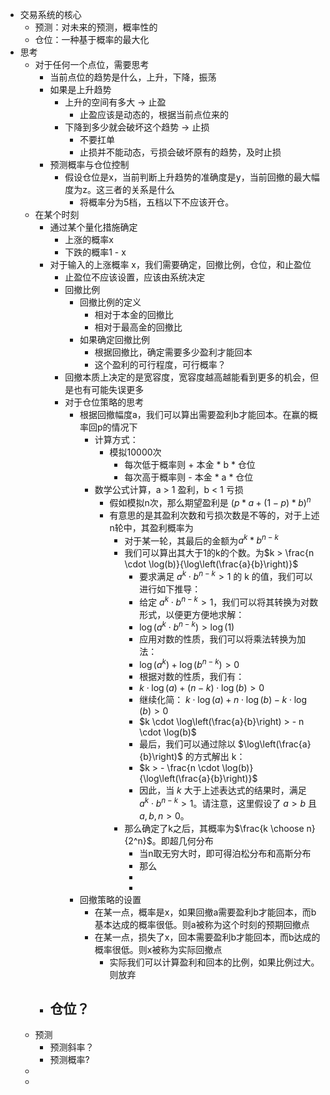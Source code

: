 - 交易系统的核心
	- 预测：对未来的预测，概率性的
	- 仓位：一种基于概率的最大化
- 思考
	- 对于任何一个点位，需要思考
		- 当前点位的趋势是什么，上升，下降，振荡
		- 如果是上升趋势
			- 上升的空间有多大 -> 止盈
				- 止盈应该是动态的，根据当前点位来的
			- 下降到多少就会破坏这个趋势 -> 止损
				- 不要扛单
				- 止损并不能动态，亏损会破坏原有的趋势，及时止损
		- 预测概率与仓位控制
			- 假设仓位是x，当前判断上升趋势的准确度是y，当前回撤的最大幅度为z。这三者的关系是什么
				- 将概率分为5档，五档以下不应该开仓。
	- 在某个时刻
		- 通过某个量化措施确定
			- 上涨的概率x
			- 下跌的概率1 - x
		- 对于输入的上涨概率 x，我们需要确定，回撤比例，仓位，和止盈位
			- 止盈位不应该设置，应该由系统决定
			- 回撤比例
				- 回撤比例的定义
					- 相对于本金的回撤比
					- 相对于最高金的回撤比
				- 如果确定回撤比例
					- 根据回撤比，确定需要多少盈利才能回本
					- 这个盈利的可行程度，可行概率？
			- 回撤本质上决定的是宽容度，宽容度越高越能看到更多的机会，但是也有可能失误更多
			- 对于仓位策略的思考
				- 根据回撤幅度a，我们可以算出需要盈利b才能回本。在赢的概率回p的情况下
					- 计算方式：
						- 模拟10000次
							- 每次低于概率则 + 本金 * b * 仓位
							- 每次高于概率则 - 本金 * a * 仓位
					- 数学公式计算，a > 1 盈利，b < 1 亏损
						- 假如模拟n次，那么期望盈利是 $(p*a + (1-p)*b)^n$
						- 有意思的是其盈利次数和亏损次数是不等的，对于上述n轮中，其盈利概率为
							- 对于某一轮，其最后的金额为$a^k*b^{n-k}$
							- 我们可以算出其大于1的k的个数。为$k > \frac{n \cdot \log(b)}{\log\left(\frac{a}{b}\right)}$
								- 要求满足 $a^k \cdot b^{n-k} > 1$ 的 k 的值，我们可以进行如下推导：
								- 给定 $a^k \cdot b^{n-k} > 1$，我们可以将其转换为对数形式，以便更方便地求解：
								- $\log(a^k \cdot b^{n-k}) > \log(1)$
								- 应用对数的性质，我们可以将乘法转换为加法：
								- $\log(a^k) + \log(b^{n-k}) > 0$
								- 根据对数的性质，我们有：
								- $k \cdot \log(a) + (n-k) \cdot \log(b) > 0$
								- 继续化简：
								  $k \cdot \log(a) + n \cdot \log(b) - k \cdot \log(b) > 0$
								- $k \cdot \log\left(\frac{a}{b}\right) > - n \cdot \log(b)$
								- 最后，我们可以通过除以 $\log\left(\frac{a}{b}\right)$ 的方式解出 k：
								- $k > - \frac{n \cdot \log(b)}{\log\left(\frac{a}{b}\right)}$
								- 因此，当 $k$ 大于上述表达式的结果时，满足 $a^k \cdot b^{n-k} > 1$。请注意，这里假设了 $a > b$ 且 $a, b, n > 0$。
							- 那么确定了k之后，其概率为$\frac{k \choose n}{2^n}$。即超几何分布
								- 当n取无穷大时，即可得泊松分布和高斯分布
								- 那么
								-
								-
				- 回撤策略的设置
					- 在某一点，概率是x，如果回撤a需要盈利b才能回本，而b基本达成的概率很低。则a被称为这个时刻的预期回撤点
					- 在某一点，损失了x，回本需要盈利b才能回本，而b达成的概率很低。则x被称为实际回撤点
						- 实际我们可以计算盈利和回本的比例，如果比例过大。则放弃
		- 仓位？
			-
	- 预测
		- 预测斜率？
		- 预测概率?
	-
	-
